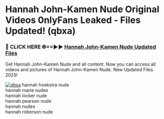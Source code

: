 # Hannah John-Kamen Nude Original Videos 0nlyFans Leaked - Files Updated! (qbxa)

<h3>🔴 CLICK HERE 🌐==►► <a href="https://tinyurl.com/yrmya6cz" rel="nofollow">Hannah John-Kamen Nude Updated Files</a></h3>

Get Hannah John-Kamen Nude and all content. Now you can access all videos and pictures of Hannah John-Kamen Nude. New Updated Files 2025!

[![qbxa](https://i.imgur.com/FMdXYCs.gif)](https://tinyurl.com/yrmya6cz)
hannah hoekstra nude<br>
hannah marie nudes<br>
hannah locker nude<br>
hannah pearson nude<br>
hannah nudes<br>
hannah roberson nude